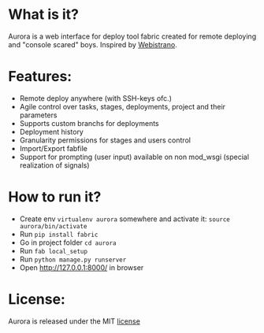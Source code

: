 What is it?
======

Aurora is a web interface for deploy tool fabric created for remote deploying and "console scared" boys.
Inspired by [Webistrano](https://github.com/peritor/webistrano/).


Features:
========

* Remote deploy anywhere (with SSH-keys ofc.)
* Agile control over tasks, stages, deployments, project and their parameters
* Supports custom branchs for deployments
* Deployment history
* Granularity permissions for stages and users control
* Import/Export fabfile
* Support for prompting (user input) available on non mod_wsgi (special realization of signals)


How to run it?
=======

* Create env `virtualenv aurora` somewhere and activate it: `source aurora/bin/activate`
* Run `pip install fabric`
* Go in project folder `cd aurora`
* Run `fab local_setup`
* Run `python manage.py runserver`
* Open http://127.0.0.1:8000/ in browser


License:
=======

Aurora is released under the MIT [license](http://www.opensource.org/licenses/MIT)
